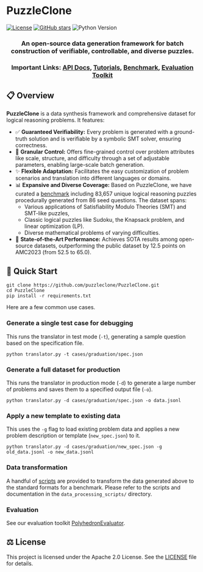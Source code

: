 # PuzzleClone

[![License](https://img.shields.io/badge/License-Apache_2.0-blue.svg)](LICENSE)
[![GitHub stars](https://img.shields.io/github/stars/puzzleclone/PuzzleClone?style=social)](https://github.com/puzzleclone/PuzzleClone/stargazers)
![Python Version](https://img.shields.io/badge/python-3.10%2B-blue?logo=python&logoColor=yellow)

<html>
    <h3 align="center">
      An open-source data generation framework for batch construction of verifiable, controllable, and diverse puzzles.
    </h3>
    <h3 align="center">
      Important Links:
      <a href="https://puzzleclone.github.io/PuzzleClone/api/index.html">API Docs</a>, 
      <a href="https://puzzleclone.github.io/PuzzleClone/tutorial/">Tutorials</a>,
      <a href="https://github.com/puzzleClone/PuzzleCloneData/">Benchmark</a>,
      <a href="https://github.com/puzzleclone/PolyhedronEvaluator">Evaluation Toolkit</a>
    </h3>
</html>


## 📋 Overview

**PuzzleClone** is a data synthesis framework and comprehensive dataset for logical reasoning problems. It features:
- ✅ **Guaranteed Verifiability:** Every problem is generated with a ground-truth solution and is verifiable by a symbolic SMT solver, ensuring correctness.
- 🎯 **Granular Control:** Offers fine-grained control over problem attributes like scale, structure, and difficulty through a set of adjustable parameters, enabling large-scale batch generation.
- ✨ **Flexible Adaptation:** Facilitates the easy customization of problem scenarios and translation into different languages or domains.
- 📊 **Expansive and Diverse Coverage:** Based on PuzzleClone, we have curated a [benchmark](https://github.com/puzzleClone/PuzzleCloneData/) including 83,657 unique logical reasoning puzzles procedurally generated from 86 seed questions. The dataset spans:
  - Various applications of Satisfiability Modulo Theories (SMT) and SMT-like puzzles,
  - Classic logical puzzles like Sudoku, the Knapsack problem, and linear optimization (LP).
  - Diverse mathematical problems of varying difficulties.
- 🚀 **State-of-the-Art Performance:** Achieves SOTA results among open-source datasets, outperforming the public dataset by 12.5 points on AMC2023 (from 52.5 to 65.0).

## 🚀 Quick Start
```
git clone https://github.com/puzzleclone/PuzzleClone.git
cd PuzzleClone
pip install -r requirements.txt
```

Here are a few common use cases.

### Generate a single test case for debugging
This runs the translator in test mode (`-t`), generating a sample question based on the specification file.
```
python translator.py -t cases/graduation/spec.json
```

### Generate a full dataset for production
This runs the translator in production mode (`-d`) to generate a large number of problems and saves them to a specified output file (`-o`).
```
python translator.py -d cases/graduation/spec.json -o data.jsonl
```

### Apply a new template to existing data
This uses the `-g` flag to load existing problem data and applies a new problem description or template (`new_spec.json`) to it.
```
python translator.py -d cases/graduation/new_spec.json -g old_data.jsonl -o new_data.jsonl
```

### Data transformation
A handful of [scripts](https://github.com/puzzleclone/PuzzleClone/tree/main/data_processing_scripts) are provided to transform the data generated above to the standard formats for a benchmark. Please refer to the scripts and documentation in the `data_processing_scripts/` directory.

### Evaluation

See our evaluation toolkit [PolyhedronEvaluator](https://github.com/puzzleclone/PolyhedronEvaluator).

## ⚖️ License

This project is licensed under the Apache 2.0 License. See the [LICENSE](LICENSE) file for details.
